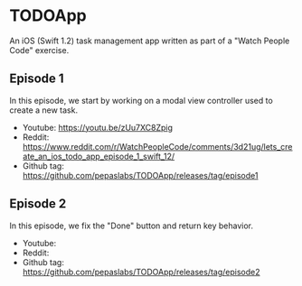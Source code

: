 # TODOApp
An iOS (Swift 1.2) task management app written as part of a "Watch People Code" exercise.

## Episode 1
In this episode, we start by working on a modal view controller used to create a new task.
* Youtube: https://youtu.be/zUu7XC8Zpig
* Reddit: https://www.reddit.com/r/WatchPeopleCode/comments/3d21ug/lets_create_an_ios_todo_app_episode_1_swift_12/
* Github tag: https://github.com/pepaslabs/TODOApp/releases/tag/episode1

## Episode 2
In this episode, we fix the "Done" button and return key behavior.
* Youtube: 
* Reddit:
* Github tag: https://github.com/pepaslabs/TODOApp/releases/tag/episode2
